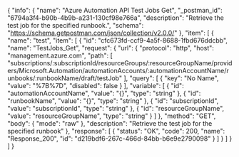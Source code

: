 {
  "info": {
    "name": "Azure Automation API Test Jobs Get",
    "_postman_id": "6794a3f4-b90b-4b9b-a231-130cf98e766a",
    "description": "Retrieve the test job for the specified runbook.",
    "schema": "https://schema.getpostman.com/json/collection/v2.0.0/"
  },
  "item": [
    {
      "name": "test",
      "item": [
        {
          "id": "cfc673fd-ccf9-4a5f-8688-1fbd676ddcbb",
          "name": "TestJobs_Get",
          "request": {
            "url": {
              "protocol": "http",
              "host": "management.azure.com",
              "path": [
                "subscriptions/:subscriptionId/resourceGroups/:resourceGroupName/providers/Microsoft.Automation/automationAccounts/:automationAccountName/runbooks/:runbookName/draft/testJob"
              ],
              "query": [
                {
                  "key": "No Name",
                  "value": "%7B%7D",
                  "disabled": false
                }
              ],
              "variable": [
                {
                  "id": "automationAccountName",
                  "value": "{}",
                  "type": "string"
                },
                {
                  "id": "runbookName",
                  "value": "{}",
                  "type": "string"
                },
                {
                  "id": "subscriptionId",
                  "value": "subscriptionId",
                  "type": "string"
                },
                {
                  "id": "resourceGroupName",
                  "value": "resourceGroupName",
                  "type": "string"
                }
              ]
            },
            "method": "GET",
            "body": {
              "mode": "raw"
            },
            "description": "Retrieve the test job for the specified runbook"
          },
          "response": [
            {
              "status": "OK",
              "code": 200,
              "name": "Response_200",
              "id": "d219bdf6-267c-466d-84bb-b6e9e2790098"
            }
          ]
        }
      ]
    }
  ]
}